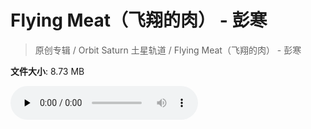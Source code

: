# Flying Meat（飞翔的肉） - 彭寒

> 原创专辑 / Orbit Saturn 土星轨道 / Flying Meat（飞翔的肉） - 彭寒

**文件大小**: 8.73 MB

<audio preload="none" controls><source src="https://file.hsyhx.top/video/原创专辑/Orbit Saturn 土星轨道/Flying Meat（飞翔的肉） - 彭寒.flac" type="audio/mpeg">🤔 您的浏览器不支持此音频格式</audio>